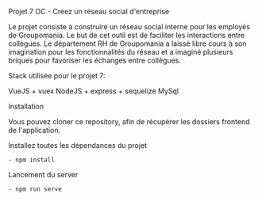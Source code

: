 Projet 7 OC - Créez un réseau social d'entreprise

Le projet consiste à construire un réseau social interne pour les employés de Groupomania. Le
but de cet outil est de faciliter les interactions entre collègues. Le département RH de
Groupomania a laissé libre cours à son imagination pour les fonctionnalités du réseau et a
imaginé plusieurs briques pour favoriser les échanges entre collègues.

Stack utilisée pour le projet 7:

VueJS + vuex
NodeJS + express + sequelize
MySql

Installation

Vous pouvez cloner ce repository, afin de récupérer les dossiers frontend de l'application.

 Installez toutes les dépendances du projet

    - npm install


Lancement du server

    - npm run serve